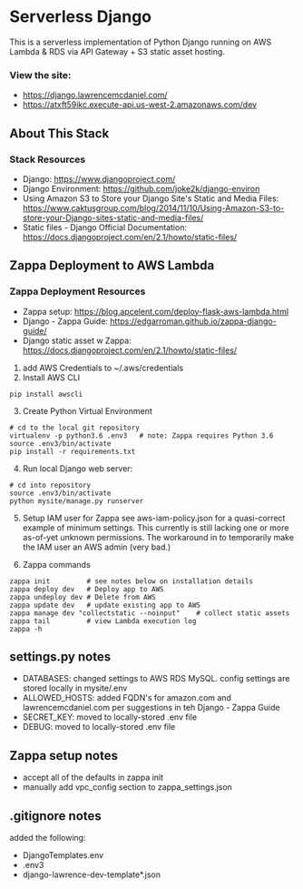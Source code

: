 # Serverless Django
This is a serverless implementation of Python Django running on AWS Lambda & RDS via API Gateway + S3 static asset hosting.

### View the site:
- https://django.lawrencemcdaniel.com/
- https://atxft59ikc.execute-api.us-west-2.amazonaws.com/dev



## About This Stack

### Stack Resources
* Django: https://www.djangoproject.com/
* Django Environment: https://github.com/joke2k/django-environ
* Using Amazon S3 to Store your Django Site's Static and Media Files: https://www.caktusgroup.com/blog/2014/11/10/Using-Amazon-S3-to-store-your-Django-sites-static-and-media-files/
* Static files - Django Official Documentation: https://docs.djangoproject.com/en/2.1/howto/static-files/


## Zappa Deployment to AWS Lambda

### Zappa Deployment Resources
* Zappa setup: https://blog.apcelent.com/deploy-flask-aws-lambda.html
* Django - Zappa Guide: https://edgarroman.github.io/zappa-django-guide/
* Django static asset w Zappa: https://docs.djangoproject.com/en/2.1/howto/static-files/

1. add AWS Credentials to ~/.aws/credentials
2. Install AWS CLI
```
pip install awscli
```
3. Create Python Virtual Environment
```
# cd to the local git repository
virtualenv -p python3.6 .env3   # note: Zappa requires Python 3.6
source .env3/bin/activate
pip install -r requirements.txt
```

4. Run local Django web server:
```
# cd into repository
source .env3/bin/activate
python mysite/manage.py runserver
```
5. Setup IAM user for Zappa
see aws-iam-policy.json for a quasi-correct example of minimum settings. This currently is still lacking one or more as-of-yet unknown permissions. The workaround in to temporarily make the IAM user an AWS admin (very bad.)

6. Zappa commands
```
zappa init         # see notes below on installation details
zappa deploy dev   # Deploy app to AWS
zappa undeploy dev # Delete from AWS
zappa update dev   # update existing app to AWS
zappa manage dev "collectstatic --noinput"    # collect static assets
zappa tail         # view Lambda execution log
zappa -h
```

## settings.py notes
- DATABASES: changed settings to AWS RDS MySQL. config settings are stored locally in mysite/.env
- ALLOWED_HOSTS: added FQDN's for amazon.com and lawrencemcdaniel.com per suggestions in teh Django - Zappa Guide
- SECRET_KEY: moved to locally-stored .env file
- DEBUG:  moved to locally-stored .env file


## Zappa setup notes
- accept all of the defaults in zappa init
- manually add vpc_config section to zappa_settings.json

## .gitignore notes
added the following:
- DjangoTemplates.env
- .env3
- django-lawrence-dev-template*.json
